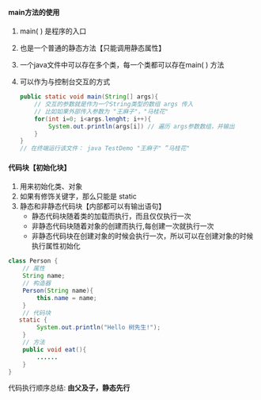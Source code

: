 #### main方法的使用

1. main( ) 是程序的入口

2. 也是一个普通的静态方法【只能调用静态属性】

3. 一个java文件中可以存在多个类，每一个类都可以存在main( ) 方法

4. 可以作为与控制台交互的方式

   ```java
   public static void main(String[] args){
       // 交互的参数就是作为一个String类型的数组 args 传入
       // 比如如果外部传入参数为 "王麻子"，"马桂花"
       for(int i=0; i<args.lenght; i++){
           System.out.println(args[i]) // 遍历 args参数数组，并输出
       }
   }
   // 在终端运行该文件： java TestDemo "王麻子" ”马桂花"
   ```

   

#### 代码块【初始化块】

1. 用来初始化类、对象
2. 如果有修饰关键字，那么只能是 static
3. 静态和非静态代码块【内部都可以有输出语句】
   * 静态代码块随着类的加载而执行，而且仅仅执行一次
   * 非静态代码块随着对象的创建而执行,每创建一次就执行一次
   * 非静态代码块在创建对象的时候会执行一次，所以可以在创建对象的时候执行属性初始化

```java
class Person {
    // 属性
    String name;
    // 构造器
    Person(String name){
        this.name = name;
    }
    // 代码块
   static {
        System.out.println("Hello 树先生!");
    }
    // 方法
    public void eat(){
        ......
    }
}
```

代码执行顺序总结: **由父及子，静态先行**
